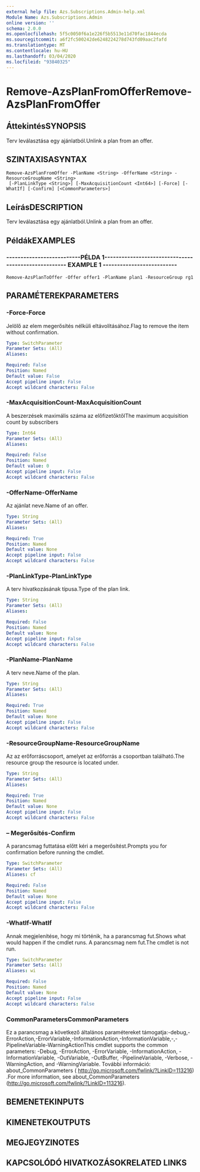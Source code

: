 ```yaml
---
external help file: Azs.Subscriptions.Admin-help.xml
Module Name: Azs.Subscriptions.Admin
online version: ''
schema: 2.0.0
ms.openlocfilehash: 5f5c0050f6a1e226f5b5513e11d70fac1844ecda
ms.sourcegitcommit: a6f2fc500242de6248224278d743fd09aac2fafd
ms.translationtype: MT
ms.contentlocale: hu-HU
ms.lasthandoff: 03/04/2020
ms.locfileid: "93840325"
---
```

# <span data-ttu-id="9259f-101">Remove-AzsPlanFromOffer</span><span class="sxs-lookup"><span data-stu-id="9259f-101">Remove-AzsPlanFromOffer</span></span>

## <span data-ttu-id="9259f-102">Áttekintés</span><span class="sxs-lookup"><span data-stu-id="9259f-102">SYNOPSIS</span></span>
<span data-ttu-id="9259f-103">Terv leválasztása egy ajánlatból.</span><span class="sxs-lookup"><span data-stu-id="9259f-103">Unlink a plan from an offer.</span></span>

## <span data-ttu-id="9259f-104">SZINTAXISA</span><span class="sxs-lookup"><span data-stu-id="9259f-104">SYNTAX</span></span>

```
Remove-AzsPlanFromOffer -PlanName <String> -OfferName <String> -ResourceGroupName <String>
 [-PlanLinkType <String>] [-MaxAcquisitionCount <Int64>] [-Force] [-WhatIf] [-Confirm] [<CommonParameters>]
```

## <span data-ttu-id="9259f-105">Leírás</span><span class="sxs-lookup"><span data-stu-id="9259f-105">DESCRIPTION</span></span>
<span data-ttu-id="9259f-106">Terv leválasztása egy ajánlatból.</span><span class="sxs-lookup"><span data-stu-id="9259f-106">Unlink a plan from an offer.</span></span>

## <span data-ttu-id="9259f-107">Példák</span><span class="sxs-lookup"><span data-stu-id="9259f-107">EXAMPLES</span></span>

### <span data-ttu-id="9259f-108">--------------------------PÉLDA 1--------------------------</span><span class="sxs-lookup"><span data-stu-id="9259f-108">-------------------------- EXAMPLE 1 --------------------------</span></span>
```
Remove-AzsPlanToOffer -Offer offer1 -PlanName plan1 -ResourceGroup rg1
```

## <span data-ttu-id="9259f-109">PARAMÉTEREK</span><span class="sxs-lookup"><span data-stu-id="9259f-109">PARAMETERS</span></span>

### <span data-ttu-id="9259f-110">-Force</span><span class="sxs-lookup"><span data-stu-id="9259f-110">-Force</span></span>
<span data-ttu-id="9259f-111">Jelölő az elem megerősítés nélküli eltávolításához.</span><span class="sxs-lookup"><span data-stu-id="9259f-111">Flag to remove the item without confirmation.</span></span>

```yaml
Type: SwitchParameter
Parameter Sets: (All)
Aliases: 

Required: False
Position: Named
Default value: False
Accept pipeline input: False
Accept wildcard characters: False
```

### <span data-ttu-id="9259f-112">-MaxAcquisitionCount</span><span class="sxs-lookup"><span data-stu-id="9259f-112">-MaxAcquisitionCount</span></span>
<span data-ttu-id="9259f-113">A beszerzések maximális száma az előfizetőktől</span><span class="sxs-lookup"><span data-stu-id="9259f-113">The maximum acquisition count by subscribers</span></span>

```yaml
Type: Int64
Parameter Sets: (All)
Aliases: 

Required: False
Position: Named
Default value: 0
Accept pipeline input: False
Accept wildcard characters: False
```

### <span data-ttu-id="9259f-114">-OfferName</span><span class="sxs-lookup"><span data-stu-id="9259f-114">-OfferName</span></span>
<span data-ttu-id="9259f-115">Az ajánlat neve.</span><span class="sxs-lookup"><span data-stu-id="9259f-115">Name of an offer.</span></span>

```yaml
Type: String
Parameter Sets: (All)
Aliases: 

Required: True
Position: Named
Default value: None
Accept pipeline input: False
Accept wildcard characters: False
```

### <span data-ttu-id="9259f-116">-PlanLinkType</span><span class="sxs-lookup"><span data-stu-id="9259f-116">-PlanLinkType</span></span>
<span data-ttu-id="9259f-117">A terv hivatkozásának típusa.</span><span class="sxs-lookup"><span data-stu-id="9259f-117">Type of the plan link.</span></span>

```yaml
Type: String
Parameter Sets: (All)
Aliases: 

Required: False
Position: Named
Default value: None
Accept pipeline input: False
Accept wildcard characters: False
```

### <span data-ttu-id="9259f-118">-PlanName</span><span class="sxs-lookup"><span data-stu-id="9259f-118">-PlanName</span></span>
<span data-ttu-id="9259f-119">A terv neve.</span><span class="sxs-lookup"><span data-stu-id="9259f-119">Name of the plan.</span></span>

```yaml
Type: String
Parameter Sets: (All)
Aliases: 

Required: True
Position: Named
Default value: None
Accept pipeline input: False
Accept wildcard characters: False
```

### <span data-ttu-id="9259f-120">-ResourceGroupName</span><span class="sxs-lookup"><span data-stu-id="9259f-120">-ResourceGroupName</span></span>
<span data-ttu-id="9259f-121">Az az erőforráscsoport, amelyet az erőforrás a csoportban található.</span><span class="sxs-lookup"><span data-stu-id="9259f-121">The resource group the resource is located under.</span></span>

```yaml
Type: String
Parameter Sets: (All)
Aliases: 

Required: True
Position: Named
Default value: None
Accept pipeline input: False
Accept wildcard characters: False
```

### <span data-ttu-id="9259f-122">– Megerősítés</span><span class="sxs-lookup"><span data-stu-id="9259f-122">-Confirm</span></span>
<span data-ttu-id="9259f-123">A parancsmag futtatása előtt kéri a megerősítést.</span><span class="sxs-lookup"><span data-stu-id="9259f-123">Prompts you for confirmation before running the cmdlet.</span></span>

```yaml
Type: SwitchParameter
Parameter Sets: (All)
Aliases: cf

Required: False
Position: Named
Default value: None
Accept pipeline input: False
Accept wildcard characters: False
```

### <span data-ttu-id="9259f-124">-WhatIf</span><span class="sxs-lookup"><span data-stu-id="9259f-124">-WhatIf</span></span>
<span data-ttu-id="9259f-125">Annak megjelenítése, hogy mi történik, ha a parancsmag fut.</span><span class="sxs-lookup"><span data-stu-id="9259f-125">Shows what would happen if the cmdlet runs.</span></span>
<span data-ttu-id="9259f-126">A parancsmag nem fut.</span><span class="sxs-lookup"><span data-stu-id="9259f-126">The cmdlet is not run.</span></span>

```yaml
Type: SwitchParameter
Parameter Sets: (All)
Aliases: wi

Required: False
Position: Named
Default value: None
Accept pipeline input: False
Accept wildcard characters: False
```

### <span data-ttu-id="9259f-127">CommonParameters</span><span class="sxs-lookup"><span data-stu-id="9259f-127">CommonParameters</span></span>
<span data-ttu-id="9259f-128">Ez a parancsmag a következő általános paramétereket támogatja:-debug,-ErrorAction,-ErrorVariable,-InformationAction,-InformationVariable,-,-PipelineVariable-WarningAction</span><span class="sxs-lookup"><span data-stu-id="9259f-128">This cmdlet supports the common parameters: -Debug, -ErrorAction, -ErrorVariable, -InformationAction, -InformationVariable, -OutVariable, -OutBuffer, -PipelineVariable, -Verbose, -WarningAction, and -WarningVariable.</span></span> <span data-ttu-id="9259f-129">További információ: about_CommonParameters ( http://go.microsoft.com/fwlink/?LinkID=113216) .</span><span class="sxs-lookup"><span data-stu-id="9259f-129">For more information, see about_CommonParameters (http://go.microsoft.com/fwlink/?LinkID=113216).</span></span>

## <span data-ttu-id="9259f-130">BEMENETEK</span><span class="sxs-lookup"><span data-stu-id="9259f-130">INPUTS</span></span>

## <span data-ttu-id="9259f-131">KIMENETEK</span><span class="sxs-lookup"><span data-stu-id="9259f-131">OUTPUTS</span></span>

## <span data-ttu-id="9259f-132">MEGJEGYZI</span><span class="sxs-lookup"><span data-stu-id="9259f-132">NOTES</span></span>

## <span data-ttu-id="9259f-133">KAPCSOLÓDÓ HIVATKOZÁSOK</span><span class="sxs-lookup"><span data-stu-id="9259f-133">RELATED LINKS</span></span>

